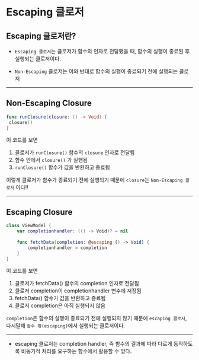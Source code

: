 # Escaping 클로저

## Escaping 클로저란?

- `Escaping 클로저`는 클로저가 함수의 인자로 전달됐을 때, 함수의 실행이 종료된 후 실행되는 클로저이다.

- `Non-Escaping` 클로저는 이와 반대로 함수의 실행이 종료되기 전에 실행되는 클로저

***

## Non-Escaping Closure

```swift
func runClosure(closure: () -> Void) {
 closure()
}
```

이 코드를 보면

1. 클로저가 `runClosure()` 함수의 `closure` 인자로 전달됨
2. 함수 안에서 `closure()` 가 실행됨
3. `runClosure()` 함수가 값을 반환하고 종료됨

이렇게 클로저가 함수가 종료되기 전에 실행되기 때문에 `closure`는 `Non-Escaping 클로저` 이다!!

*** 

## Escaping Closure
```swift
class ViewModel {
    var completionhandler: (() -> Void)? = nil
    
    func fetchData(completion: @escaping () -> Void) {
        completionhandler = completion
    }
}
```

이 코드를 보면

1. 클로저가 fetchData() 함수의 completion 인자로 전달됨
2. 클로저 completion이 completionhandler 변수에 저장됨
3. fetchData() 함수가 값을 반환하고 종료됨
4. 클로저 completion은 아직 실행되지 않음

`completion`은 함수의 실행이 종료되기 전에 실행되지 않기 때문에 `escaping 클로저`, 다시말해 `함수 밖(escaping)`에서 실행되는 클로저이다.

***

- escaping 클로저는 completion handler, 즉 함수의 결과에 따라 다르게 동작하도록 비동기적 처리를 요구하는 함수에서 활용할 수 있다.

